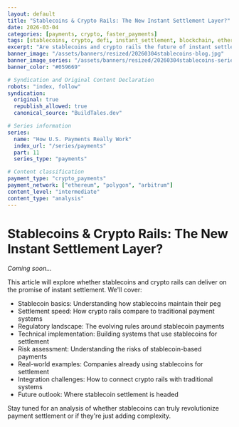```yaml
---
layout: default
title: "Stablecoins & Crypto Rails: The New Instant Settlement Layer?"
date: 2026-03-04
categories: [payments, crypto, faster_payments]
tags: [stablecoins, crypto, defi, instant_settlement, blockchain, ethereum]
excerpt: "Are stablecoins and crypto rails the future of instant settlement, or just another layer of complexity in the payment ecosystem?"
banner_image: "/assets/banners/resized/20260304stablecoins-blog.jpg"
banner_image_series: "/assets/banners/resized/20260304stablecoins-series.jpg"
banner_color: "#059669"

# Syndication and Original Content Declaration
robots: "index, follow"
syndication:
  original: true
  republish_allowed: true
  canonical_source: "BuildTales.dev"

# Series information
series:
  name: "How U.S. Payments Really Work"
  index_url: "/series/payments"
  part: 11
  series_type: "payments"

# Content classification
payment_type: "crypto_payments"
payment_network: ["ethereum", "polygon", "arbitrum"]
content_level: "intermediate"
content_type: "analysis"
---
```


# Stablecoins & Crypto Rails: The New Instant Settlement Layer?

*Coming soon...*

This article will explore whether stablecoins and crypto rails can deliver on the promise of instant settlement. We'll cover:

- Stablecoin basics: Understanding how stablecoins maintain their peg
- Settlement speed: How crypto rails compare to traditional payment systems
- Regulatory landscape: The evolving rules around stablecoin payments
- Technical implementation: Building systems that use stablecoins for settlement
- Risk assessment: Understanding the risks of stablecoin-based payments
- Real-world examples: Companies already using stablecoins for settlement
- Integration challenges: How to connect crypto rails with traditional systems
- Future outlook: Where stablecoin settlement is headed

Stay tuned for an analysis of whether stablecoins can truly revolutionize payment settlement or if they're just adding complexity.

